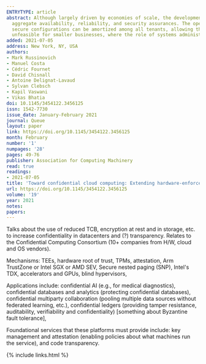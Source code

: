 ```yaml
---
ENTRYTYPE: article
abstract: Although largely driven by economies of scale, the development of the modern cloud also enables increased security. Large data centers provide
  aggregate availability, reliability, and security assurances. The operational cost of ensuring that operating systems, databases, and other services have
  secure configurations can be amortized among all tenants, allowing the cloud provider to employ experts who are responsible for security; this is often
  unfeasible for smaller businesses, where the role of systems administrator is often conflated with many others.
added: 2021-07-05
address: New York, NY, USA
authors:
- Mark Russinovich
- Manuel Costa
- Cédric Fournet
- David Chisnall
- Antoine Delignat-Lavaud
- Sylvan Clebsch
- Kapil Vaswani
- Vikas Bhatia
doi: 10.1145/3454122.3456125
issn: 1542-7730
issue_date: January-February 2021
journal: Queue
layout: paper
link: https://doi.org/10.1145/3454122.3456125
month: February
number: '1'
numpages: '28'
pages: 49-76
publisher: Association for Computing Machinery
read: true
readings:
- 2021-07-05
title: 'Toward confidential cloud computing: Extending hardware-enforced cryptographic protection to data while in use'
url: https://doi.org/10.1145/3454122.3456125
volume: '19'
year: 2021
notes:
papers:
---
```


Talks about the use of reduced TCB, encryption at rest and in storage, etc.
to increase confidentiality in datacenters and (?) transparency.
Relates to the Confidential Computing Consortium (10+ companies from H/W,
cloud and OS vendors).

Mechanisms: TEEs, hardware root of trust, TPMs, attestation, Arm TrustZone or Intel SGX or AMD SEV,
Secure nested paging (SNP), Intel's TDX, accelerators and GPUs, blind hypervisors,

Applications include:
confidential AI (e.g., for medical diagnostics),
confidential databases and analytics (protecting confidential databases),
confidential multiparty collaboration (pooling multiple data sources without federated learning, etc.),
confidential ledgers (providing tamper resistance, auditability, verifiability and confidentiality)
[something about Byzantine fault tolerance],

Foundational services that these platforms must provide include:
key management and attestation (enabling policies about what machines run the service),
and
code transparency.

{% include links.html %}
